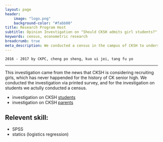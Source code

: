 ```yaml
---
layout: page
header:
    image: "logo.png"
    background-color: "#fabb00"
title: Research Program Host
subtitle: Opinion Investigation on "Should CKSH admits girl students?"
keywords: census, econometric research
breadcrumb: true
meta_description: We conducted a census in the campus of CKSH to understand students' and parents' attitudes toward the issue. Results are analyzed with Logistics regression.
---
```


`2016 - 2017 by CKPC, cheng po sheng, kuo ui jei, tang fu yo`

---

This investigation came from the news that CKSH is considering recruiting girls, which has never happended for the history of CK senior high. We conducted the investigation via printed survey, and for the investigation on students we actully conducted a census.

- investigation on CKSH [students](/docs/student.pdf)
- investigation on CKSH [parents](/docs/parents.pdf)

## Relevent skill:
- SPSS
- statics (logistics regression) 